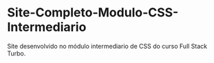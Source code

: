 # Site-Completo-Modulo-CSS-Intermediario
Site desenvolvido no módulo intermediario de CSS do curso Full Stack Turbo.
